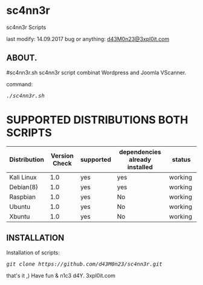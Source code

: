 # sc4nn3r
sc4nn3r Scripts

last modify: 14.09.2017
bug or anything: d43M0n23@3xpl0it.com

## ABOUT.
#sc4nn3r.sh
sc4nn3r script combinat Wordpress and Joomla VScanner.

command:<pre><i><n>./sc4nn3r.sh </pre></i></n>


# SUPPORTED DISTRIBUTIONS BOTH SCRIPTS
|Distribution | Version Check | supported | dependencies already installed |status |
----------|-------|------|------|-------|
|Kali Linux|1.0 | yes| yes | working   |
|Debian(8)|1.0 | yes| yes | working   |
|Raspbian|1.0 |yes|No|working   |
|Ubuntu|1.0 |yes|No|working   |
|Xbuntu|1.0 |yes|No|working  |

## INSTALLATION
Installation of scripts:
<pre><i><n>git clone https://github.com/d43M0n23/sc4nn3r.git
</pre></i></n>

that's it ,)
Have fun & n1c3 d4Y. 3xpl0it.com
